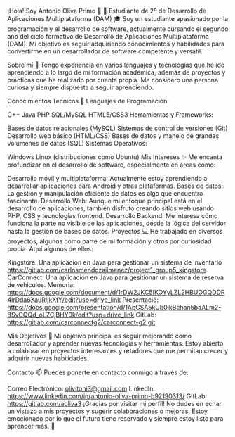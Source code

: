 

¡Hola! Soy Antonio Oliva Primo 👋 👋
Estudiante de 2º de Desarrollo de Aplicaciones Multiplataforma (DAM) 🎓
Soy un estudiante apasionado por la programación y el desarrollo de software, actualmente cursando el segundo año del ciclo formativo de Desarrollo de Aplicaciones Multiplataforma (DAM). Mi objetivo es seguir adquiriendo conocimientos y habilidades para convertirme en un desarrollador de software competente y versátil.

Sobre mí
🔧 Tengo experiencia en varios lenguajes y tecnologías que he ido aprendiendo a lo largo de mi formación académica, además de proyectos y prácticas que he realizado por cuenta propia. Me considero una persona curiosa y siempre dispuesta a seguir aprendiendo.

Conocimientos Técnicos 🚀
Lenguajes de Programación:

C++
Java
PHP
SQL/MySQL
HTML5/CSS3
Herramientas y Frameworks:

Bases de datos relacionales (MySQL)
Sistemas de control de versiones (Git)
Desarrollo web básico (HTML/CSS)
Bases de datos y manejo de grandes volúmenes de datos (SQL)
Sistemas Operativos:

Windows
Linux (distribuciones como Ubuntu)
Mis Intereses ✨
Me encanta profundizar en el desarrollo de software, especialmente en áreas como:

Desarrollo móvil y multiplataforma: Actualmente estoy aprendiendo a desarrollar aplicaciones para Android y otras plataformas.
Bases de datos: La gestión y manipulación eficiente de datos es algo que encuentro fascinante.
Desarrollo Web: Aunque mi enfoque principal está en el desarrollo de aplicaciones, también disfruto creando sitios web usando PHP, CSS y tecnologías frontend.
Desarrollo Backend: Me interesa cómo funciona la parte no visible de las aplicaciones, desde la lógica del servidor hasta la gestión de bases de datos.
Proyectos 💻
He trabajado en diversos proyectos, algunos como parte de mi formación y otros por curiosidad propia. Aquí algunos de ellos:

Kingstore: Una aplicación en Java para gestionar un sistema de inventario https://gitlab.com/carlosmendozajimenez/project1_group5_kingstore.
CarConnect: Una aplicación en Java para gesitionar un sistema de reserva de vehiculos.
  Memoria: https://docs.google.com/document/d/1rDW2JKC5IKOYyLZL2HBUOGQDDR4lrDda6XauRIjkXtY/edit?usp=drive_link
  Presentació: https://docs.google.com/presentation/d/1ApCSA5kUb0jkBchan5baALm2-8SvCQQd_oLZCjBHY9k/edit?usp=drive_link
  GitLab: https://gitlab.com/carconnectg2/carconnect-g2.git

Mis Objetivos 🎯
Mi objetivo principal es seguir mejorando como desarrollador y aprender nuevas tecnologías y herramientas. Estoy abierto a colaborar en proyectos interesantes y retadores que me permitan crecer y adquirir nuevas habilidades.

Contacto 📫
Puedes ponerte en contacto conmigo a través de:

Correo Electrónico: olivitoni3@gmail.com
LinkedIn: https://www.linkedin.com/in/antonio-oliva-primo-b92190313/
GitLab: https://gitlab.com/aoliva3
¡Gracias por visitar mi perfil! No dudes en echar un vistazo a mis proyectos y sugerir colaboraciones o mejoras. Estoy emocionado por lo que el futuro tiene reservado y siempre estoy listo para aprender más. 🚀


